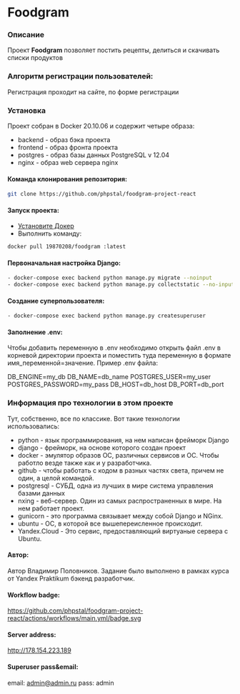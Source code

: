 # Foodgram
### Описание
Проект **Foodgram** позволяет постить рецепты, делиться и скачивать списки продуктов
### Алгоритм регистрации пользователей:
Регистрация проходит на сайте, по форме регистрации
### Установка
Проект собран в Docker 20.10.06 и содержит четыре образа:
- backend - образ бэка проекта
- frontend - образ фронта проекта
- postgres - образ базы данных PostgreSQL v 12.04
- nginx - образ web сервера nginx
#### Команда клонирования репозитория:
```bash
git clone https://github.com/phpstal/foodgram-project-react 
```
#### Запуск проекта:
- [Установите Докер](https://docs.docker.com/engine/install/)
- Выполнить команду: 
```bash
docker pull 19870208/foodgram :latest
```
#### Первоначальная настройка Django:
```bash
- docker-compose exec backend python manage.py migrate --noinput
- docker-compose exec backend python manage.py collectstatic --no-input
```
#### Создание суперпользователя:
```bash
- docker-compose exec backend python manage.py createsuperuser
```
#### Заполнение .env:
Чтобы добавить переменную в .env необходимо открыть файл .env в корневой директории проекта и поместить туда переменную в формате имя_переменной=значение.
Пример .env файла:

DB_ENGINE=my_db
DB_NAME=db_name
POSTGRES_USER=my_user
POSTGRES_PASSWORD=my_pass
DB_HOST=db_host
DB_PORT=db_port

### Информация про технологии в этом проекте
Тут, собственно, все по классике. Вот такие технологии использовались:
- python - язык программирования, на нем написан фрейморк Django
- django - фрейморк, на основе которого создан проект
- docker - эмулятор образов ОС, различных сервисов и ОС. Чтобы работло везде также как и у разработчика.
- github - чтобы работать с кодом в разных частях света, причем не один, а целой командой.
- postgresql - СУБД, одна из лучших в мире система управления базами данных
- nxing - веб-сервер. Один из самых распространенных в мире. На нем работает проект.
- gunicorn - это программа связывает между собой Django и NGinx.
- ubuntu - ОС, в которой все вышепереисленное происходит.
- Yandex.Cloud - Это сервис, предоставляющий виртуаные сервера с Ubuntu.

#### Автор:
Автор Владимир Половников. Задание было выполнено в рамках курса от Yandex Praktikum бэкенд разработчик.
#### Workflow badge:
https://github.com/phpstal/foodgram-project-react/actions/workflows/main.yml/badge.svg
#### Server address:
http://178.154.223.189
#### Superuser pass&email:
email: admin@admin.ru
pass: admin
